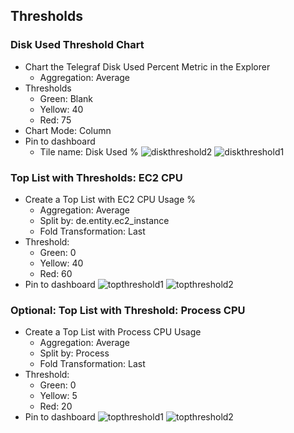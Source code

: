 ## Thresholds

### Disk Used Threshold Chart
- Chart the Telegraf Disk Used Percent Metric in the Explorer
  - Aggregation: Average
- Thresholds
  - Green: Blank
  - Yellow: 40 
  - Red: 75
- Chart Mode: Column
- Pin to dashboard
  - Tile name: Disk Used %
![diskthreshold2](/Actionable%20Infrastructure%20Observability%E2%80%8B/assets/images/diskthreshold2.png)
![diskthreshold1](/Actionable%20Infrastructure%20Observability%E2%80%8B/assets/images/diskthreshold1.png)

### Top List with Thresholds: EC2 CPU
- Create a Top List with EC2 CPU Usage %
  - Aggregation: Average
  - Split by: de.entity.ec2_instance
  - Fold Transformation: Last
- Threshold: 
  - Green: 0
  - Yellow: 40 
  - Red: 60
- Pin to dashboard
![topthreshold1](/Actionable%20Infrastructure%20Observability%E2%80%8B/assets/images/topthreshold1.png)
![topthreshold2](/Actionable%20Infrastructure%20Observability%E2%80%8B/assets/images/topthreshold2.png)

### Optional: Top List with Threshold: Process CPU
- Create a Top List with Process CPU Usage
  - Aggregation: Average
  - Split by: Process
  - Fold Transformation: Last
- Threshold: 
  - Green: 0
  - Yellow: 5
  - Red: 20
- Pin to dashboard
![topthreshold1](/Actionable%20Infrastructure%20Observability%E2%80%8B/assets/images/topprocessthreshold1.png)
![topthreshold2](/Actionable%20Infrastructure%20Observability%E2%80%8B/assets/images/topprocessthreshold2.png)
